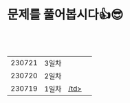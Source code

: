 # 문제를 풀어봅시다👍😎

<br><br>
<table>
  <tr>
<td>230721</td><td>3일차</td><td><a href ="B_1025.java"></td><td> <a href ="B_17413.java" > </td>
  </tr><tr>
<td>230720</td><td>2일차</td><td><a href ="B_1727.java" ></td><td><a href ="B_1966.java" ></td>
  </tr><tr>
<td>230719</td><td>1일차</td><td><a href ="B_14495.java" >/td><td> <a href ="B_2666.java" ></td>
  </tr>
</table>


